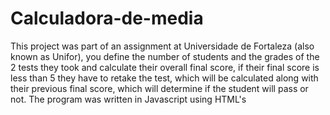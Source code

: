 # Calculadora-de-media

This project was part of an assignment at Universidade de Fortaleza (also known as Unifor), you define the number of students and the grades of the 2 tests they took and calculate their overall final score, if their final score is less than 5 they have to retake the test, which will be calculated along with their previous final score, which will determine if the student will pass or not. The program was written in Javascript using HTML's <script> space.
